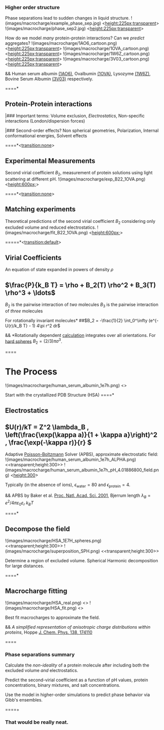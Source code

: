 ### Higher order structure
Phase separations lead to sudden changes in liquid structure.
!(images/macrocharge/example_phase_sep.jpg) <<height:225px;transparent>> 
!(images/macrocharge/phase_sep2.jpg) <<height:225px;transparent>> 

How do we model _many_ protein-protein interactions? 
Can we *predict* aggregates? 
!(images/macrocharge/1AO6_cartoon.png)<<height:225px;transparent>> 
!(images/macrocharge/1OVA_cartoon.png)<<height:225px;transparent>> 
!(images/macrocharge/1W6Z_cartoon.png)<<height:225px;transparent>> 
!(images/macrocharge/3V03_cartoon.png)<<height:225px;transparent>>

&& Human serum albumin [(1AO6)](http://www.rcsb.org/pdb/explore/explore.do?structureId=1ao6), Ovalbumin [(1OVA)](http://www.rcsb.org/pdb/explore.do?structureId=1ova), Lysozyme [(1W6Z)](http://www.rcsb.org/pdb/explore/explore.do?structureId=1w6z), Bovine Serum Albumin [(3V03)](http://www.rcsb.org/pdb/explore/explore.do?structureId=3v03) respectively.

====*

## Protein-Protein interactions 

|### Important terms:
Volume exclusion, *Electrostatics*, 
Non-specific interactions (London/dispersion forces)

|### Second-order effects?
Non spherical geometries, Polarization,
Internal conformational energies, Solvent effects

====*<<transition:none>>

## Experimental Measurements
Second virial coefficient $B_{2}$, measurement of 
protein solutions using light scattering at different pH.
!(images/macrocharge/exp_B22_1OVA.png) <<height:600px;>>

====*<<transition:none>>

## Matching experiments
Theoretical predictions of the second virial coefficient $B_{2}$
considering only excluded volume and reduced electrostatics.
!(images/macrocharge/fit_B22_1OVA.png) <<height:600px;>>

=====*<<transition:default>>

## Virial Coefficients

An equation of state expanded in powers of density $\rho$
## $\frac{P}{k_B T} = \rho + B_2(T) \rho^2 + B_3(T) \rho^3 + \ldots$
$B_2$ is the pairwise interaction of _two_ molecules
$B_3$ is the pairwise interaction of _three_ molecules

For rotationally invariant molecules*
##$B_2 = -\frac{1}{2} \int_0^\infty (e^{-U(r)/k_B T} - 1) 4\pi r^2 dr$

&& *Rotationally dependent [calculation](http://thoppe.github.io/Presentation_Research_Macrocharge/#/2/1) integrates over all orientations. For [hard spheres](http://thoppe.github.io/Presentation_Research_Macrocharge/#/5) $B_2 = (2/3)\pi \sigma^3$.

====

# The Process
!(images/macrocharge/human_serum_albumin_1e7h.png) <<transparent>>

Start with the crystallized PDB Structure (HSA)
====*

## Electrostatics 
## $U(r)/kT = Z^2 \lambda_B \, \left(\frac{\exp(\kappa a)}{1 + \kappa a}\right)^2 \, \frac{\exp(-\kappa r)}{r} $

Adaptive [Poisson-Boltzmann](http://thoppe.github.io/Presentation_Research_Macrocharge/#/6/2) Solver (APBS), approximate electrostatic field:
!(images/macrocharge/human_serum_albumin_1e7h_ALPHA.png) <<transparent;height:300>>
!(images/macrocharge/human_serum_albumin_1e7h_pH_4.01886800_field.png) <<height:300>>

Typically (in the absence of ions), $\epsilon_{\text{water}} = 80$ and $\epsilon_{\text{protein}} = 4$.

&& APBS by Baker et al. [Proc. Natl. Acad. Sci. 2001](http://www.pnas.org/content/98/18/10037), Bjerrum length $\lambda_B = {e^2}/{4\pi \varepsilon_0 \varepsilon_r \  k_B T}$

====*
## Decompose the field

!(images/macrocharge/HSA_1E7H_spheres.png) <<transparent;height:300>>
!(images/macrocharge/superposition_SPH.png) <<transparent;height:300>>

Determine a region of excluded volume.
Spherical Harmonic decomposition for large distances.

====*

## Macrocharge fitting

!(images/macrocharge/HSA_real.png) <<transparent>>
!(images/macrocharge/HSA_fit.png)  <<transparent>>

Best fit macrocharges to approximate the field.

&& _A simplified representation of anisotropic charge distributions within proteins_, Hoppe [J. Chem. Phys.  138, 174110](http://scitation.aip.org/content/aip/journal/jcp/138/17/10.1063/1.4803099)

====
### Phase separations summary

Calculate the *non-ideality* of a protein molecule after including 
both the excluded volume _and_ electrostatics.

Predict the second-virial coefficient as a function of pH values, protein concentrations, binary mixtures, and salt concentrations.

Use the model in higher-order simulations to predict 
phase behavior via Gibb's ensembles.

====+
<br>
### That would be really neat.